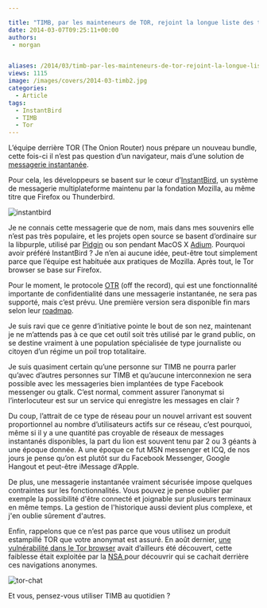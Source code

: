 ```yaml
---

title: "TIMB, par les mainteneurs de TOR, rejoint la longue liste des tchats sécurisés"
date: 2014-03-07T09:25:11+00:00
authors:
 - morgan


aliases: /2014/03/timb-par-les-mainteneurs-de-tor-rejoint-la-longue-liste-des-tchats-securises/
views: 1115
image: /images/covers/2014-03-timb2.jpg
categories:
  - Article
tags:
  - InstantBird
  - TIMB
  - Tor
---
```

L’équipe derrière TOR (The Onion Router) nous prépare un nouveau bundle, cette fois-ci il n’est pas question d’un navigateur, mais d’une solution de [messagerie instantanée](http://www.dailydot.com/technology/tor-instant-messaging-bundle/).

Pour cela, les développeurs se basent sur le cœur d’[InstantBird](http://instantbird.com/features.html), un système de messagerie multiplateforme maintenu par la fondation Mozilla, au même titre que Firefox ou Thunderbird.

![instantbird](/images/misc/2014-03-instantbird.jpg)

Je ne connais cette messagerie que de nom, mais dans mes souvenirs elle n’est pas très populaire, et les projets open source se basent d’ordinaire sur la libpurple, utilisé par [Pidgin](http://pidgin.im/) ou son pendant MacOS X [Adium](https://adium.im/). Pourquoi avoir préféré InstantBird ? Je n’en ai aucune idée, peut-être tout simplement parce que l’équipe est habituée aux pratiques de Mozilla. Après tout, le Tor browser se base sur Firefox.

Pour le moment, le protocole [OTR](http://fr.wikipedia.org/wiki/Off-the-Record_Messaging) (off the record), qui est une fonctionnalité importante de confidentialité dans une messagerie instantanée, ne sera pas supporté, mais c’est prévu. Une première version sera disponible fin mars selon leur [roadmap](https://trac.torproject.org/projects/tor/wiki/org/meetings/2014WinterDevMeeting/notes/RoadmapTIMB).

Je suis ravi que ce genre d’initiative pointe le bout de son nez, maintenant je ne m’attends pas à ce que cet outil soit très utilisé par le grand public, on se destine vraiment à une population spécialisée de type journaliste ou citoyen d’un régime un poil trop totalitaire.

Je suis quasiment certain qu’une personne sur TIMB ne pourra parler qu’avec d’autres personnes sur TIMB et qu’aucune interconnexion ne sera possible avec les messageries bien implantées de type Facebook messenger ou gtalk. C’est normal, comment assurer l’anonymat si l’interlocuteur est sur un service qui enregistre les messages en clair ?

Du coup, l’attrait de ce type de réseau pour un nouvel arrivant est souvent proportionnel au nombre d’utilisateurs actifs sur ce réseau, c’est pourquoi, même si il y a une quantité pas croyable de réseaux de messages instantanés disponibles, la part du lion est souvent tenu par 2 ou 3 géants à une époque donnée. A une époque ce fut MSN messenger et ICQ, de nos jours je pense qu’on est plutôt sur du Facebook Messenger, Google Hangout et peut-être iMessage d’Apple.

De plus, une messagerie instantanée vraiment sécurisée impose quelques contraintes sur les fonctionnalités. Vous pouvez je pense oublier par exemple la possibilité d'être connecté et joignable sur plusieurs terminaux en même temps. La gestion de l'historique aussi devient plus complexe, et j'en oublie sûrement d'autres.

Enfin, rappelons que ce n’est pas parce que vous utilisez un produit estampillé TOR que votre anonymat est assuré. En août dernier, [une vulnérabilité dans le Tor browser](https://blog.torproject.org/blog/tor-security-advisory-old-tor-browser-bundles-vulnerable) avait d’ailleurs été découvert, cette faiblesse était exploitée par la [NSA ](http://www.theguardian.com/world/2013/oct/04/tor-attacks-nsa-users-online-anonymity) pour découvrir qui se cachait derrière ces navigations anonymes.

![tor-chat](/images/misc/2014-03-tor-chat.jpg)

Et vous, pensez-vous utiliser TIMB au quotidien ?
